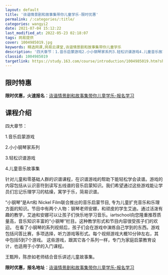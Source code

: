 ```yaml
---
layout: default
title: '诙谐情景剧和故事集带你儿童学乐-限时优惠'
permalink: /:categories/:title/
categories: wangyi2
date: 2021-07-04 15:12:22
last_modified_at: 2022-05-23 02:18:07
tags: 网易提供
cover: 1004985019.jpg
keywords: 精选网课,网易云课堂,诙谐情景剧和故事集带你儿童学乐
description: '四大章节：1.音乐启蒙游戏2.小小钢琴家系列3.轻松识谱游戏4.儿童音乐故事集针对儿童和零基础人群的识谱课程，在识谱游戏'
classid: 1004985019
targetlink: https://study.163.com/course/introduction/1004985019.htm?share=1&shareId=1025206652&utm_campaign=share&utm_medium=iphoneShare&utm_source=&utm_u=1025206652
---
```


## 限时特惠

**限时优惠，火速报名**：[诙谐情景剧和故事集带你儿童学乐-报名学习](https://study.163.com/course/introduction/1004985019.htm?share=1&shareId=1025206652&utm_campaign=share&utm_medium=iphoneShare&utm_source=&utm_u=1025206652)

## 课程介绍

四大章节：

1.音乐启蒙游戏

2.小小钢琴家系列

3.轻松识谱游戏

4.儿童音乐故事集

针对儿童和零基础人群的识谱课程，在识谱游戏的帮助下能轻松学会读谱。游戏的内容包括从认识音符到读写五线谱的音乐启蒙知识。我们希望通过这些游戏能让学员们忘记乐理学习的枯燥，寓学于乐，简易识谱。

“小钢琴”是Art和 Nickel Film联合推出的音乐启蒙节目, 专为儿童扩充音乐和乐理方面的知识。节目中有两个人物：钢琴老师安娜，和顽皮的学生艾迪。通过活泼有趣的教学，艾迪和安娜可以让孩子们快乐地学习音乐。iartschool向您隆重推荐质量高，音乐知识丰富的“小钢琴”栏目。这种教学形式和节目内容很受孩子们的欢迎。 在看了小钢琴的系列视频后，孩子们会在游戏中演练自己学到的东西。游戏包括问答比赛，多项选择，听力游戏等形式。每个视频游戏大概10分钟左右，其中包括5到7个游戏。 这些游戏，跟其它各个系列一样，专门为家庭启蒙教育设计，也适用于小学的入门课程。

王甄羚，陈彦如老师结合音乐讲述儿童故事集。

**限时优惠，报名地址**：[诙谐情景剧和故事集带你儿童学乐-报名学习](https://study.163.com/course/introduction/1004985019.htm?share=1&shareId=1025206652&utm_campaign=share&utm_medium=iphoneShare&utm_source=&utm_u=1025206652)


